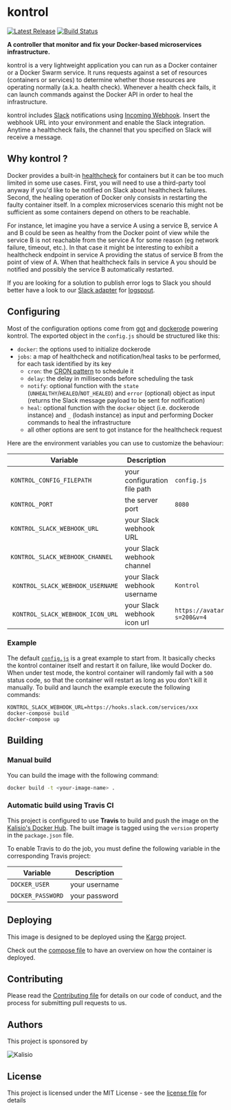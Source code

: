 # kontrol

[![Latest Release](https://img.shields.io/github/v/tag/kalisio/kontrol?sort=semver&label=latest)](https://github.com/kalisio/kontrol/releases)
[![Build Status](https://app.travis-ci.com/kalisio/kontrol.png?branch=master)](https://app.travis-ci.com/kalisio/kontrol)

**A controller that monitor and fix your Docker-based microservices infrastructure.**

kontrol is a very lightweight application you can run as a Docker container or a Docker Swarm service. It runs requests against a set of resources (containers or services) to determine whether those resources are operating normally (a.k.a. health check). Whenever a health check fails, it can launch commands against the Docker API in order to heal the infrastructure.

kontrol includes [Slack](https://slack.com/) notifications using [Incoming Webhook](https://api.slack.com/messaging/webhooks). Insert the webhook URL into your environment and enable the Slack integration. Anytime a healthcheck fails, the channel that you specified on Slack will receive a message.

## Why kontrol ?

Docker provides a built-in [healthcheck](https://docs.docker.com/engine/reference/builder/#healthcheck) for containers but it can be too much limited in some use cases. First, you will need to use a third-party tool anyway if you'd like to be notified on Slack about healthcheck failures. Second, the healing operation of Docker only consists in restarting the faulty container itself. In a complex microservices scenario this might not be sufficient as some containers depend on others to be reachable.

For instance, let imagine you have a service A using a service B, service A and B could be seen as healthy from the Docker point of view while the service B is not reachable from the service A for some reason (eg network failure, timeout, etc.). In that case it might be interesting to exhibit a healthcheck endpoint in service A providing the status of service B from the point of view of A. When that healthcheck fails in service A you should be notified and possibly the service B automatically restarted.

If you are looking for a solution to publish error logs to Slack you should better have a look to our [Slack adapter](https://github.com/kalisio/logspout-slack) for [logspout](https://github.com/gliderlabs/logspout).

## Configuring

Most of the configuration options come from [got](https://github.com/sindresorhus/got) and [dockerode](https://github.com/apocas/dockerode) powering kontrol. The exported object in the `config.js` should be structured like this:
* `docker`: the options used to initialize dockerode
* `jobs`: a map of healthcheck and notification/heal tasks to be performed, for each task identified by its key
  * `cron`: the [CRON pattern](https://github.com/kelektiv/node-cron) to schedule it
  * `delay`: the delay in milliseconds before scheduling the task
  * `notify`: optional function with the `state` (`UNHEALTHY`/`HEALED`/`NOT_HEALED`) and `error` (optional) object as input (returns the Slack message payload to be sent for notification)
  * `heal`: optional function with the `docker` object (i.e. dockerode instance) and `_` (lodash instance) as input and performing Docker commands to heal the infrastructure
  * all other options are sent to got instance for the healthcheck request

Here are the environment variables you can use to customize the behaviour:

| Variable  | Description | Defaults |
|-----------| ------------| ------------|
| `KONTROL_CONFIG_FILEPATH` | your configuration file path | `config.js` |
| `KONTROL_PORT` | the server port | `8080` |
| `KONTROL_SLACK_WEBHOOK_URL` | your Slack webhook URL |  |
| `KONTROL_SLACK_WEBHOOK_CHANNEL` | your Slack webhook channel | |
| `KONTROL_SLACK_WEBHOOK_USERNAME` | your Slack webhook username | `Kontrol` |
| `KONTROL_SLACK_WEBHOOK_ICON_URL` | your Slack webhook icon url| `https://avatars.githubusercontent.com/u/29858840?s=200&v=4` |

### Example

The default [`config.js`](./config.js) is a great example to start from. It basically checks the kontrol container itself and restart it on failure, like would Docker do. When under test mode, the kontrol container will randomly fail with a `500` status code, so that the container will restart as long as you don't kill it manually. To build and launch the example execute the following commands:
```
KONTROL_SLACK_WEBHOOK_URL=https://hooks.slack.com/services/xxx
docker-compose build
docker-compose up
```

## Building

### Manual build 

You can build the image with the following command:

```bash
docker build -t <your-image-name> .
```

### Automatic build using Travis CI

This project is configured to use **Travis** to build and push the image on the [Kalisio's Docker Hub](https://hub.docker.com/u/kalisio/).
The built image is tagged using the `version` property in the `package.json` file.

To enable Travis to do the job, you must define the following variable in the corresponding Travis project:

| Variable  | Description |
|-----------| ------------|
| `DOCKER_USER` | your username |
| `DOCKER_PASSWORD` | your password |

## Deploying

This image is designed to be deployed using the [Kargo](https://kalisio.github.io/kargo/) project.

Check out the [compose file](https://github.com/kalisio/kargo/blob/master/deploy/kapture.yml) to have an overview on how the container is deployed.

## Contributing

Please read the [Contributing file](./.github/CONTRIBUTING.md) for details on our code of conduct, and the process for submitting pull requests to us.

## Authors

This project is sponsored by 

![Kalisio](https://s3.eu-central-1.amazonaws.com/kalisioscope/kalisio/kalisio-logo-black-256x84.png)

## License

This project is licensed under the MIT License - see the [license file](./LICENSE.md) for details
